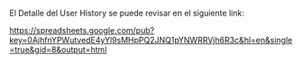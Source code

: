 El Detalle del User History se puede revisar en el siguiente link:

https://spreadsheets.google.com/pub?key=0AjhfnYPWutvedE4yYl9sMHpPQ2JNQ1pYNWRRVjh6R3c&hl=en&single=true&gid=8&output=html